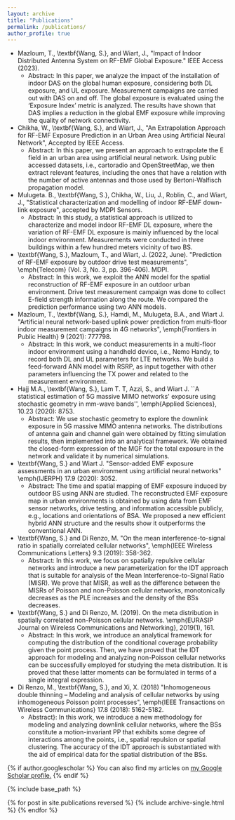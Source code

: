 ```yaml
---
layout: archive
title: "Publications"
permalink: /publications/
author_profile: true
---
```


<ul>
  <li>Mazloum, T., \textbf{Wang, S.}, and Wiart, J., "Impact of Indoor Distributed Antenna System on RF-EMF Global Exposure." IEEE Access (2023).
    <ul><li>Abstract: In this paper, we analyze the impact of the installation of indoor DAS on the global human exposure, considering both DL exposure, and UL exposure. Measurement campaigns are carried out with DAS on and off. The global exposure is evaluated using the ‘Exposure Index’ metric is analyzed. The results have shown that DAS implies a reduction in the global EMF exposure while improving the quality of network connectivity.</li></ul>
  </li>
  <li>Chikha, W., \textbf{Wang, S.}, and Wiart, J., "An Extrapolation Approach for RF-EMF Exposure Prediction in an Urban Area using Artificial Neural Network", Accepted by IEEE Access.
    <ul><li>Abstract: In this paper, we present an approach to extrapolate the E field in an urban area using artificial neural network. Using public accessed datasets, i.e., cartoradio and OpenStreetMap, we then extract relevant features, including the ones that have a relation with the number of active antennas and those used by Bertoni-Walfisch propagation model.</li></ul>
  </li>
  <li>Mulugeta. B., \textbf{Wang, S.}, Chikha, W., Liu, J., Roblin, C., and Wiart, J., "Statistical characterization and modelling of indoor RF-EMF down-link exposure", accepted by MDPI Sensors.
    <ul><li>Abstract: In this study, a statistical approach is utilized to characterize and model indoor RF-EMF DL exposure, where the variation of RF-EMF DL exposure is mainly influenced by the local indoor environment. Measurements were conducted in three buildings within a few hundred meters vicinity of two BS.</li></ul>
  </li>
  <li>\textbf{Wang, S.}, Mazloum, T., and Wiart, J. (2022, June). "Prediction of RF-EMF exposure by outdoor drive test measurements", \emph{Telecom} (Vol. 3, No. 3, pp. 396-406). MDPI.
    <ul><li>Abstract: In this work, we exploit the ANN model for the spatial reconstruction of RF-EMF exposure in an outdoor urban environment. Drive test measurement campaign was done to collect E-field strength information along the route. We compared the prediction performance using two ANN models.</li></ul>
  </li>
  <li>Mazloum, T., \textbf{Wang, S.}, Hamdi, M., Mulugeta, B.A., and Wiart J. "Artificial neural network-based uplink power prediction from multi-floor indoor measurement campaigns in 4G networks", \emph{Frontiers in Public Health} 9 (2021): 777798.
    <ul><li>Abstract: In this work, we conduct measurements in a multi-floor indoor environment using a handheld device, i.e., Nemo Handy, to record both DL and UL parameters for LTE networks. We build a feed-forward ANN model with RSRP, as input together with other parameters influencing the TX power and related to the measurement environment.</li></ul>
  </li>
  <li>Hajj M.A., \textbf{Wang, S.}, Lam T. T, Azzi, S., and Wiart J. ``A statistical estimation of 5G massive MIMO networks' exposure using stochastic geometry in mm-wave bands'', \emph{Applied Sciences}, 10.23 (2020): 8753.
    <ul><li>Abstract: We use stochastic geometry to explore the downlink exposure in 5G massive MIMO antenna networks. The distributions of antenna gain and channel gain were obtained by fitting simulation results, then implemented into an analytical framework. We obtained the closed-form expression of the MGF for the total exposure in the network and validate it by numerical simulations.
</li></ul>
  </li>
  <li>\textbf{Wang, S.} and Wiart J. "Sensor-added EMF exposure assessments in an urban environment using artificial neural networks" \emph{IJERPH} 17.9 (2020): 3052.
    <ul><li>Abstract: The time and spatial mapping of EMF exposure induced by outdoor BS using ANN are studied. The reconstructed EMF exposure map in urban environments is obtained by using data from EMF sensor networks, drive testing, and information accessible publicly, e.g., locations and orientations of BSA. We proposed a new efficient hybrid ANN structure and the results show it outperforms the conventional ANN.
</li></ul>
  </li>
  <li>\textbf{Wang, S.} and Di Renzo, M. "On the mean interference-to-signal ratio in spatially correlated cellular networks", \emph{IEEE Wireless Communications Letters} 9.3 (2019): 358-362. 
    <ul><li>Abstract: In this work, we focus on spatially repulsive cellular networks and introduce a new parameterization for the IDT approach that is suitable for analysis of the Mean Interference-to-Signal Ratio (MISR). We prove that MISR, as well as the difference between the MISRs of Poisson and non-Poisson cellular networks, monotonically decreases as the PLE increases and the density of the BSs decreases.
</li></ul>
  </li>
  <li>\textbf{Wang, S.} and Di Renzo, M. (2019). On the meta distribution in spatially correlated non-Poisson cellular networks. \emph{EURASIP Journal on Wireless Communications and Networking}, 2019(1), 161.
    <ul><li>Abstract: In this work, we introduce an analytical framework for computing the distribution of the conditional coverage probability given the point process. Then, we have proved that the IDT approach for modeling and analyzing non-Poisson cellular networks can be successfully employed for studying the meta distribution. It is proved that these latter moments can be formulated in terms of a single integral expression. </li></ul>
  </li>
    <li>Di Renzo, M., \textbf{Wang, S.}, and Xi, X. (2018) "Inhomogeneous double thinning – Modeling and analysis of cellular networks by using inhomogeneous Poisson point processes", \emph{IEEE Transactions on Wireless Communications} 17.8 (2018): 5162-5182.
    <ul><li>Abstract}: In this work, we introduce a new methodology for modeling and analyzing downlink cellular networks, where the BSs constitute a motion-invariant PP that exhibits some degree of interactions among the points, i.e., spatial repulsion or spatial clustering. The accuracy of the IDT approach is substantiated with the aid of empirical data for the spatial distribution of the BSs.
</li></ul>
  </li>
</ul>



{% if author.googlescholar %}
  You can also find my articles on <u><a href="{{author.googlescholar}}">my Google Scholar profile</a>.</u>
{% endif %}

{% include base_path %}

{% for post in site.publications reversed %}
  {% include archive-single.html %}
{% endfor %}
